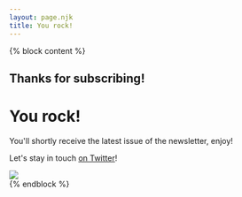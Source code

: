 ```yaml
---
layout: page.njk
title: You rock!
---
```


{% block content %}
  <div class="flex flex-wrap">
    <div class="flex-item">
      <h2>Thanks for subscribing!</h2>
      <h1>You rock!</h1>
      <p>You'll shortly receive the latest issue of the newsletter, enjoy!</p>
      <p>Let's stay in touch  <a href="https://twitter.com/christian_fei">on Twitter</a>!</p>
    </div>
    <div class="flex-item">
      <img src="https://media.giphy.com/media/26gsjCZpPolPr3sBy/giphy.gif">
    </div>
    <!--
    <img src="https://media.giphy.com/media/AeWoyE3ZT90YM/giphy.gif">
    <img src="https://media.giphy.com/media/KJ1f5iTl4Oo7u/giphy.gif">
    <img src="https://media.giphy.com/media/QAsBwSjx9zVKoGp9nr/giphy.gif">
    -->
  </div>
{% endblock %}
